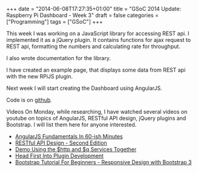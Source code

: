 +++
date = "2014-06-08T17:27:35+01:00"
title = "GSoC 2014 Update: Raspberry Pi Dashboard - Week 3"
draft = false
categories = ["Programming"]
tags = ["GSoC"]
+++

This week I was working on a JavaScript library for accessing REST api. I implemented it as a jQuery plugin. It contains functions for ajax request to REST api, formatting the numbers and calculating rate for throughput.

I also wrote documentation for the library.

I have created an example page, that displays some data from REST api with the new RPiJS plugin.

Next week I will start creating the Dashboard using AngularJS.

Code is on [github](https://github.com/matematik7/duda-raspberry).

Videos
On Monday, while researching, I have watched several videos on youtube on topics of AngularJS, RESTful API design, jQuery plugins and Bootstrap. I will list them here for anyone interested.

- [AngularJS Fundamentals In 60-ish Minutes](https://www.youtube.com/watch?v=i9MHigUZKEM)
- [RESTful API Design - Second Edition](https://www.youtube.com/watch?v=QpAhXa12xvU)
- [Demo Using the $http and $q Services Together](https://www.youtube.com/watch?v=wvV1Bj7CxOE)
- [Head First Into Plugin Development](https://www.youtube.com/watch?v=FdJINb0breE)
- [Bootstrap Tutorial For Beginners - Responsive Design with Bootstrap 3](https://www.youtube.com/watch?v=no-Ntkc836w)
